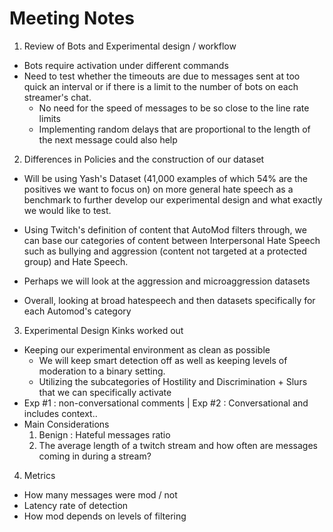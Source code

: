 # Meeting Notes
1. Review of Bots and Experimental design / workflow
  - Bots require activation under different commands
  - Need to test whether the timeouts are due to messages sent at too quick an interval or if there is a limit to the number of bots on each streamer's chat.
     - No need for the speed of messages to be so close to the line rate limits
     - Implementing random delays that are proportional to the length of the next message could also help
2. Differences in Policies and the construction of our dataset
  - Will be using Yash's Dataset (41,000 examples of which 54% are the positives we want to focus on) on more general hate speech as a benchmark to further develop our experimental design and what exactly we would like to test.
  - Using Twitch's definition of content that AutoMod filters through, we can base our categories of content between Interpersonal Hate Speech such as bullying and aggression (content not targeted at a protected group) and Hate Speech.
  - Perhaps we will look at the aggression and microaggression datasets

  - Overall, looking at broad hatespeech and then datasets specifically for each Automod's category
3. Experimental Design Kinks worked out
  - Keeping our experimental environment as clean as possible
     - We will keep smart detection off as well as keeping levels of moderation to a binary setting.
     - Utilizing the subcategories of Hostility and Discrimination + Slurs that we can specifically activate
  - Exp #1 : non-conversational comments | Exp #2 : Conversational and includes context.. 
  - Main Considerations
     1. Benign : Hateful messages ratio
     2. The average length of a twitch stream and how often are messages coming in during a stream?
4. Metrics
  - How many messages were mod / not
  - Latency rate of detection
  - How mod depends on levels of filtering
